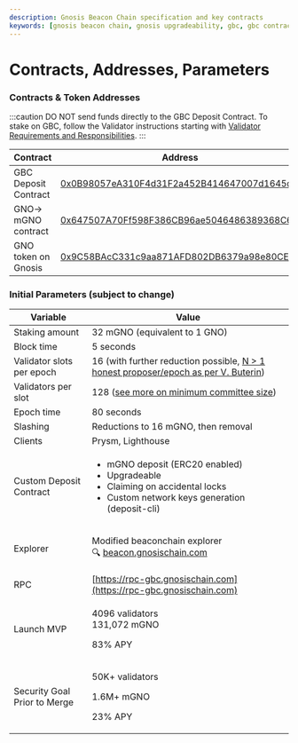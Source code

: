 ```yaml
---
description: Gnosis Beacon Chain specification and key contracts
keywords: [gnosis beacon chain, gnosis upgradeability, gbc, gbc contracts]
---
```


# Contracts, Addresses, Parameters

### **Contracts & Token Addresses**

:::caution DO NOT send funds directly to the GBC Deposit Contract.
To stake on GBC, follow the Validator instructions starting with [Validator Requirements and Responsibilities](/node/manual).
:::

| Contract             | Address                                                                                                                                            |
| -------------------- | -------------------------------------------------------------------------------------------------------------------------------------------------- |
| GBC Deposit Contract | [0x0B98057eA310F4d31F2a452B414647007d1645d9](https://gnosis.blockscout.com/address/0x0B98057eA310F4d31F2a452B414647007d1645d9)                     |
| GNO-> mGNO contract  | [0x647507A70Ff598F386CB96ae5046486389368C66](https://gnosis.blockscout.com/address/0x647507A70Ff598F386CB96ae5046486389368C66)                     |
| GNO token on Gnosis  | [0x9C58BAcC331c9aa871AFD802DB6379a98e80CEdb](https://blockscout.com/xdai/mainnet/token/0x9C58BAcC331c9aa871AFD802DB6379a98e80CEdb/token-transfers) |


### **Initial Parameters (subject to change)**

| Variable                     | Value                                                                                                                                                                                 |
| ---------------------------- | ------------------------------------------------------------------------------------------------------------------------------------------------------------------------------------- |
| Staking amount               | 32 mGNO (equivalent to 1 GNO)                                                                                                                                                         |
| Block time                   | 5 seconds                                                                                                                                                                             |
| Validator slots per epoch    | 16 (with further reduction possible, [N > 1 honest proposer/epoch as per V. Buterin](https://notes.ethereum.org/@vbuterin/rkhCgQteN?type=view#Why-32-ETH-validator-sizes))            |
| Validators per slot          | 128 ([see more on minimum committee size](https://medium.com/@chihchengliang/minimum-committee-size-explained-67047111fa20))                                                          |
| Epoch time                   | 80 seconds                                                                                                                                                                            |
| Slashing                     | Reductions to 16 mGNO, then removal                                                                                                                                                   |
| Clients                      | Prysm, Lighthouse                                                                                                                                                                     |
| Custom Deposit Contract      | <p></p><ul><li>mGNO deposit (ERC20 enabled)</li><li>Upgradeable</li><li>Claiming on accidental locks</li><li>Custom network keys generation (deposit-cli)</li></ul>                   |
| Explorer                     | <p>Modified beaconchain explorer<br /><span data-gb-custom-inline data-tag="emoji" data-code="1f50d">🔍</span> <a href="http://beacon.gnosischain.com">beacon.gnosischain.com</a></p> |
| RPC                          | [https://rpc-gbc.gnosischain.com](https://rpc-gbc.gnosischain.com)                                                                                                                    |
| Launch MVP                   | <p>4096 validators<br />131,072 mGNO </p><p>83% APY</p>                                                                                                                               |
| Security Goal Prior to Merge | <p>50K+ validators</p><p>1.6M+ mGNO</p><p>23% APY</p>                                                                                                                                 |
